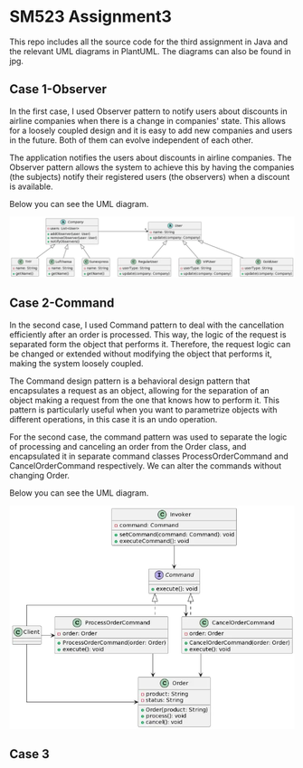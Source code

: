 # SM523 Assignment3

This repo includes all the source code for the third assignment in Java and the relevant UML diagrams in PlantUML. The diagrams can also be found in
jpg.

## Case 1-Observer

In the first case, I used Observer pattern to notify users about discounts in airline companies when there is a change in companies' state. This
allows for a loosely coupled design and it is easy to add new companies and users in the future. Both of them can evolve independent of each
other.

The application notifies the users about discounts in airline companies. The Observer pattern allows the system to achieve this by having the
companies (the subjects) notify their registered users (the observers) when a discount is available.

Below you can see the UML diagram.

![](./src/observer/observer_class_diagram.png)

## Case 2-Command

In the second case, I used Command pattern to deal with the cancellation efficiently after an order is processed. This way, the logic of the request
is separated form the object that performs it. Therefore, the request logic can be changed or extended without modifying the object that performs it,
making the system loosely coupled.

The Command design pattern is a behavioral design pattern that encapsulates a request as an object, allowing for the separation of an object making a
request from the one that knows how to perform it. This pattern is particularly useful when you want to parametrize objects with different operations,
in this case it is an undo operation.

For the second case, the command pattern was used to separate the logic of processing and canceling an order from the Order class, and encapsulated it
in separate command classes ProcessOrderCommand and CancelOrderCommand respectively. We can alter the commands without changing Order.

Below you can see the UML diagram.

![](./src/command/command_class_diagram.png)

## Case 3

